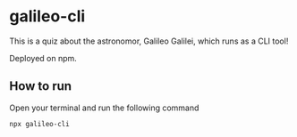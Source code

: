 # galileo-cli

This is a quiz about the astronomor, Galileo Galilei, which runs as a CLI tool!

Deployed on npm.

## How to run

Open your terminal and run the following command

`npx galileo-cli`

